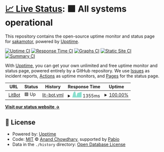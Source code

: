 # [📈 Live Status](https://e6nlaq.github.io/litbot-uptime): <!--live status--> **🟩 All systems operational**

This repository contains the open-source uptime monitor and status page for [sakamotor](https://e6nlaq.github.io/), powered by [Upptime](https://github.com/upptime/upptime).

[![Uptime CI](https://github.com/e6nlaq/litbot-uptime/workflows/Uptime%20CI/badge.svg)](https://github.com/e6nlaq/litbot-uptime/actions?query=workflow%3A%22Uptime+CI%22)
[![Response Time CI](https://github.com/e6nlaq/litbot-uptime/workflows/Response%20Time%20CI/badge.svg)](https://github.com/e6nlaq/litbot-uptime/actions?query=workflow%3A%22Response+Time+CI%22)
[![Graphs CI](https://github.com/e6nlaq/litbot-uptime/workflows/Graphs%20CI/badge.svg)](https://github.com/e6nlaq/litbot-uptime/actions?query=workflow%3A%22Graphs+CI%22)
[![Static Site CI](https://github.com/e6nlaq/litbot-uptime/workflows/Static%20Site%20CI/badge.svg)](https://github.com/e6nlaq/litbot-uptime/actions?query=workflow%3A%22Static+Site+CI%22)
[![Summary CI](https://github.com/e6nlaq/litbot-uptime/workflows/Summary%20CI/badge.svg)](https://github.com/e6nlaq/litbot-uptime/actions?query=workflow%3A%22Summary+CI%22)

With [Upptime](https://upptime.js.org), you can get your own unlimited and free uptime monitor and status page, powered entirely by a GitHub repository. We use [Issues](https://github.com/e6nlaq/litbot-uptime/issues) as incident reports, [Actions](https://github.com/e6nlaq/litbot-uptime/actions) as uptime monitors, and [Pages](https://e6nlaq.github.io/litbot-uptime) for the status page.

<!--start: status pages-->
<!-- This summary is generated by Upptime (https://github.com/upptime/upptime) -->
<!-- Do not edit this manually, your changes will be overwritten -->
<!-- prettier-ignore -->
| URL | Status | History | Response Time | Uptime |
| --- | ------ | ------- | ------------- | ------ |
| <img alt="" src="https://icons.duckduckgo.com/ip3/litbot.vercel.app.ico" height="13"> [LitBot](https://litbot.vercel.app/) | 🟩 Up | [lit-bot.yml](https://github.com/e6nlaq/litbot-uptime/commits/HEAD/history/lit-bot.yml) | <details><summary><img alt="Response time graph" src="./graphs/lit-bot/response-time-week.png" height="20"> 1355ms</summary><br><a href="https://e6nlaq.github.io/litbot-uptime/history/lit-bot"><img alt="Response time 1189" src="https://img.shields.io/endpoint?url=https%3A%2F%2Fraw.githubusercontent.com%2Fe6nlaq%2Flitbot-uptime%2FHEAD%2Fapi%2Flit-bot%2Fresponse-time.json"></a><br><a href="https://e6nlaq.github.io/litbot-uptime/history/lit-bot"><img alt="24-hour response time 1750" src="https://img.shields.io/endpoint?url=https%3A%2F%2Fraw.githubusercontent.com%2Fe6nlaq%2Flitbot-uptime%2FHEAD%2Fapi%2Flit-bot%2Fresponse-time-day.json"></a><br><a href="https://e6nlaq.github.io/litbot-uptime/history/lit-bot"><img alt="7-day response time 1355" src="https://img.shields.io/endpoint?url=https%3A%2F%2Fraw.githubusercontent.com%2Fe6nlaq%2Flitbot-uptime%2FHEAD%2Fapi%2Flit-bot%2Fresponse-time-week.json"></a><br><a href="https://e6nlaq.github.io/litbot-uptime/history/lit-bot"><img alt="30-day response time 1240" src="https://img.shields.io/endpoint?url=https%3A%2F%2Fraw.githubusercontent.com%2Fe6nlaq%2Flitbot-uptime%2FHEAD%2Fapi%2Flit-bot%2Fresponse-time-month.json"></a><br><a href="https://e6nlaq.github.io/litbot-uptime/history/lit-bot"><img alt="1-year response time 1189" src="https://img.shields.io/endpoint?url=https%3A%2F%2Fraw.githubusercontent.com%2Fe6nlaq%2Flitbot-uptime%2FHEAD%2Fapi%2Flit-bot%2Fresponse-time-year.json"></a></details> | <details><summary><a href="https://e6nlaq.github.io/litbot-uptime/history/lit-bot">100.00%</a></summary><a href="https://e6nlaq.github.io/litbot-uptime/history/lit-bot"><img alt="All-time uptime 100.00%" src="https://img.shields.io/endpoint?url=https%3A%2F%2Fraw.githubusercontent.com%2Fe6nlaq%2Flitbot-uptime%2FHEAD%2Fapi%2Flit-bot%2Fuptime.json"></a><br><a href="https://e6nlaq.github.io/litbot-uptime/history/lit-bot"><img alt="24-hour uptime 100.00%" src="https://img.shields.io/endpoint?url=https%3A%2F%2Fraw.githubusercontent.com%2Fe6nlaq%2Flitbot-uptime%2FHEAD%2Fapi%2Flit-bot%2Fuptime-day.json"></a><br><a href="https://e6nlaq.github.io/litbot-uptime/history/lit-bot"><img alt="7-day uptime 100.00%" src="https://img.shields.io/endpoint?url=https%3A%2F%2Fraw.githubusercontent.com%2Fe6nlaq%2Flitbot-uptime%2FHEAD%2Fapi%2Flit-bot%2Fuptime-week.json"></a><br><a href="https://e6nlaq.github.io/litbot-uptime/history/lit-bot"><img alt="30-day uptime 100.00%" src="https://img.shields.io/endpoint?url=https%3A%2F%2Fraw.githubusercontent.com%2Fe6nlaq%2Flitbot-uptime%2FHEAD%2Fapi%2Flit-bot%2Fuptime-month.json"></a><br><a href="https://e6nlaq.github.io/litbot-uptime/history/lit-bot"><img alt="1-year uptime 100.00%" src="https://img.shields.io/endpoint?url=https%3A%2F%2Fraw.githubusercontent.com%2Fe6nlaq%2Flitbot-uptime%2FHEAD%2Fapi%2Flit-bot%2Fuptime-year.json"></a></details>

<!--end: status pages-->

[**Visit our status website →**](https://e6nlaq.github.io/litbot-uptime)

## 📄 License

- Powered by: [Upptime](https://github.com/upptime/upptime)
- Code: [MIT](./LICENSE) © [Anand Chowdhary](https://anandchowdhary.com), supported by [Pabio](https://pabio.com)
- Data in the `./history` directory: [Open Database License](https://opendatacommons.org/licenses/odbl/1-0/)
